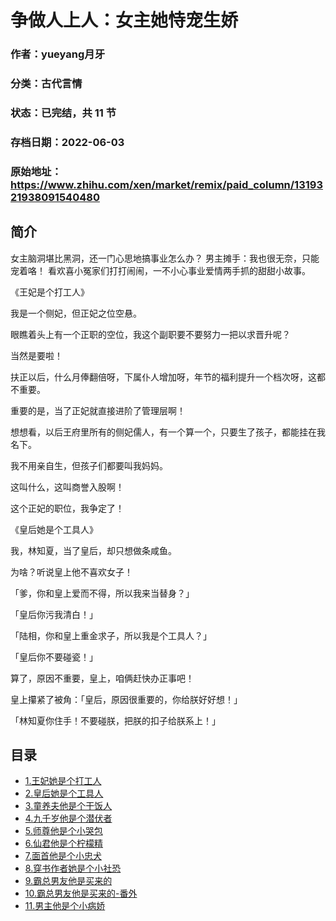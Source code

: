# 争做人上人：女主她恃宠生娇

### 作者：yueyang月牙

### 分类：古代言情

### 状态：已完结，共 11 节

### 存档日期：2022-06-03

### 原始地址：https://www.zhihu.com/xen/market/remix/paid_column/1319321938091540480


## 简介
女主脑洞堪比黑洞，还一门心思地搞事业怎么办？
男主摊手：我也很无奈，只能宠着咯！
看欢喜小冤家们打打闹闹，一不小心事业爱情两手抓的甜甜小故事。


《王妃是个打工人》


我是一个侧妃，但正妃之位空悬。


眼瞧着头上有一个正职的空位，我这个副职要不要努力一把以求晋升呢？


当然是要啦！


扶正以后，什么月俸翻倍呀，下属仆人增加呀，年节的福利提升一个档次呀，这都不重要。


重要的是，当了正妃就直接进阶了管理层啊！


想想看，以后王府里所有的侧妃儒人，有一个算一个，只要生了孩子，都能挂在我名下。


我不用亲自生，但孩子们都要叫我妈妈。


这叫什么，这叫商誉入股啊！


这个正妃的职位，我争定了！


《皇后她是个工具人》


我，林知夏，当了皇后，却只想做条咸鱼。


为啥？听说皇上他不喜欢女子！ 


「爹，你和皇上爱而不得，所以我来当替身？」


「皇后你污我清白！」


「陆相，你和皇上重金求子，所以我是个工具人？」


「皇后你不要碰瓷！」


算了，原因不重要，皇上，咱俩赶快办正事吧！


皇上攥紧了被角：「皇后，原因很重要的，你给朕好好想！」


「林知夏你住手！不要碰朕，把朕的扣子给朕系上！」


  





## 目录
- [1.王妃她是个打工人](1.王妃她是个打工人.md)
- [2.皇后她是个工具人](2.皇后她是个工具人.md)
- [3.童养夫他是个干饭人](3.童养夫他是个干饭人.md)
- [4.九千岁他是个潜伏者](4.九千岁他是个潜伏者.md)
- [5.师尊他是个小哭包](5.师尊他是个小哭包.md)
- [6.仙君他是个柠檬精](6.仙君他是个柠檬精.md)
- [7.面首他是个小忠犬](7.面首他是个小忠犬.md)
- [8.穿书作者她是个小社恐](8.穿书作者她是个小社恐.md)
- [9.霸总男友他是买来的](9.霸总男友他是买来的.md)
- [10.霸总男友他是买来的-番外](10.霸总男友他是买来的-番外.md)
- [11.男主他是个小病娇](11.男主他是个小病娇.md)